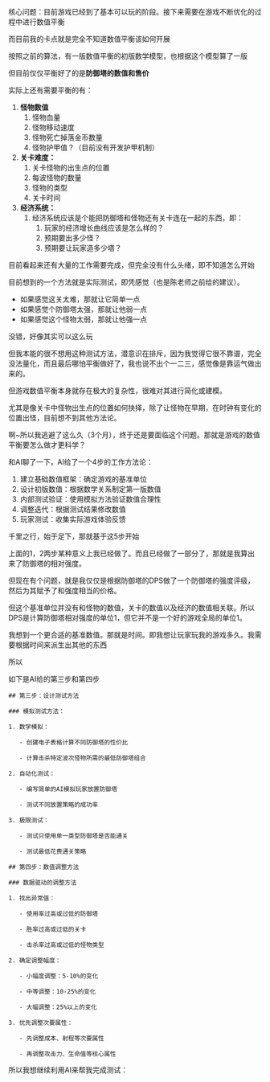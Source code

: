 核心问题：目前游戏已经到了基本可以玩的阶段。接下来需要在游戏不断优化的过程中进行数值平衡



而目前我的卡点就是完全不知道数值平衡该如何开展



按照之前的算法，有一版数值平衡的初版数学模型，也根据这个模型算了一版



但目前仅仅平衡好了的是**防御塔的数值和售价**



实际上还有需要平衡的有：

1. **怪物数值**
   1. 怪物血量
   2. 怪物移动速度
   3. 怪物死亡掉落金币数量
   4. 怪物护甲值？（目前没有开发护甲机制）
2. **关卡难度：**
   1. 关卡怪物的出生点的位置
   2. 每波怪物的数量
   3. 怪物的类型
   4. 关卡时间
3. **经济系统：**
   1. 经济系统应该是个能把防御塔和怪物还有关卡连在一起的东西，即：
      1. 玩家的经济增长曲线应该是怎么样的？
      2. 预期要出多少怪？
      3. 预期要让玩家造多少塔？



目前看起来还有大量的工作需要完成，但完全没有什么头绪，即不知道怎么开始



目前想到的一个方法就是实际测试，即凭感觉（也是陈老师之前给的建议）。

- 如果感觉这关太难，那就让它简单一点
- 如果感觉个防御塔太强，那就让他弱一点
- 如果感觉这个怪物太弱，那就让他强一点



没错，好像其实可以这么玩

但我本能的很不想用这种测试方法，潜意识在排斥，因为我觉得它很不靠谱，完全没法量化，而且最后哪怕平衡做好了，我也说不出个一二三，感觉像是靠运气做出来的。

但游戏数值平衡本身就存在极大的复杂性，很难对其进行简化或建模。

尤其是像关卡中怪物出生点的位置如何抉择，除了让怪物在早期，在时钟有变化的位置出怪，目前想不到其他方法论。



啊~所以我逃避了这么久（3个月），终于还是要面临这个问题。那就是游戏的数值平衡要怎么做才更科学？



和AI聊了一下，AI给了一个4步的工作方法论：

1. 建立基础数值框架：确定游戏的基准单位
2. 设计初版数值：根据数学关系制定第一版数值
3. 内部测试验证：使用模拟方法验证数值合理性
4. 调整迭代：根据测试结果修改数值
5. 玩家测试：收集实际游戏体验反馈



千里之行，始于足下，那就基于这5步开始



上面的1，2两步某种意义上我已经做了。而且已经做了一部分了，那就是我算出来了防御塔的相对强度。

但现在有个问题，就是我仅仅是根据防御塔的DPS做了一个防御塔的强度评级，然后为其赋予了和强度相当的价格。

但这个基准单位并没有和怪物的数值，关卡的数值以及经济的数值相关联。所以DPS是计算防御塔相对强度的单位1，但它并不是一个好的游戏全局的单位1。



我想到一个更合适的基准数值。那就是时间。即我想让玩家玩我的游戏多久。我需要根据时间来派生出其他的东西

> 

所以





如下是AI给的第三步和第四步

```
## 第三步：设计测试方法

### 模拟测试方法：

1. 数学模拟：

   - 创建电子表格计算不同防御塔的性价比

   - 计算击杀特定波次怪物所需的最低防御塔组合

2. 自动化测试：

   - 编写简单的AI模拟玩家放置防御塔

   - 测试不同放置策略的成功率

3. 极限测试：

   - 测试只使用单一类型防御塔是否能通关

   - 测试最低花费通关策略

## 第四步：数值调整方法

### 数据驱动的调整方法

1. 找出异常值：

   - 使用率过高或过低的防御塔

   - 胜率过高或过低的关卡

   - 击杀率过高或过低的怪物类型

2. 确定调整幅度：

   - 小幅度调整：5-10%的变化

   - 中等调整：10-25%的变化

   - 大幅调整：25%以上的变化

3. 优先调整次要属性：

   - 先调整成本、射程等次要属性

   - 再调整攻击力、生命值等核心属性
```



所以我想继续利用AI来帮我完成测试：
